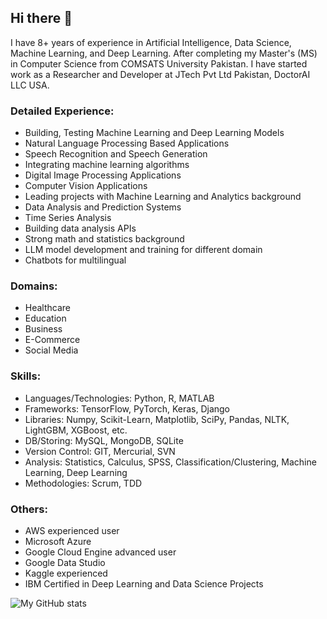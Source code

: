 ## Hi there 👋

<!--
**javaidiqbal11/javaidiqbal11** is a ✨ _special_ ✨ repository because its `README.md` (this file) appears on your GitHub profile.
-->

I have 8+ years of experience in Artificial Intelligence, Data Science, Machine Learning, and Deep Learning. After completing my Master's (MS) in Computer Science from COMSATS University Pakistan. I have started work as a Researcher and Developer at JTech Pvt Ltd Pakistan, DoctorAI LLC USA.

### Detailed Experience:
- Building, Testing Machine Learning and Deep Learning Models
- Natural Language Processing Based Applications
- Speech Recognition and Speech Generation
- Integrating machine learning algorithms
- Digital Image Processing Applications
- Computer Vision Applications
- Leading projects with Machine Learning and Analytics background
- Data Analysis and Prediction Systems
- Time Series Analysis
- Building data analysis APIs
- Strong math and statistics background
- LLM model development and training for different domain
- Chatbots for multilingual
### Domains:
- Healthcare
- Education
- Business
- E-Commerce
- Social Media 
### Skills:
- Languages/Technologies: Python, R, MATLAB
- Frameworks: TensorFlow, PyTorch, Keras, Django
- Libraries: Numpy, Scikit-Learn, Matplotlib, SciPy, Pandas, NLTK, LightGBM, XGBoost, etc.
- DB/Storing: MySQL, MongoDB, SQLite
- Version Control: GIT, Mercurial, SVN
- Analysis: Statistics, Calculus, SPSS, Classification/Clustering, Machine Learning, Deep Learning
- Methodologies: Scrum, TDD
### Others:
- AWS experienced user
- Microsoft Azure
- Google Cloud Engine advanced user
- Google Data Studio
- Kaggle experienced
- IBM Certified in Deep Learning and Data Science Projects


![My GitHub stats](https://github-readme-stats.vercel.app/api?username=javaidiqbal11&show_icons=true)

